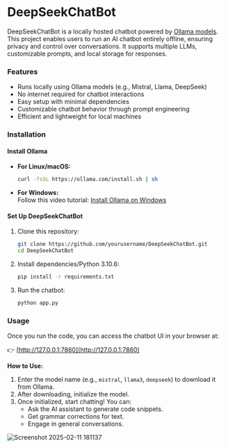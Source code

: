 # DeepSeekChatBot  

DeepSeekChatBot is a locally hosted chatbot powered by [Ollama models](https://ollama.com/). This project enables users to run an AI chatbot entirely offline, ensuring privacy and control over conversations. It supports multiple LLMs, customizable prompts, and local storage for responses.  

### Features  
- Runs locally using Ollama models (e.g., Mistral, Llama, DeepSeek)  
- No internet required for chatbot interactions  
- Easy setup with minimal dependencies  
- Customizable chatbot behavior through prompt engineering  
- Efficient and lightweight for local machines  

### Installation  

#### Install Ollama  
- **For Linux/macOS:**  
  ```bash
  curl -fsSL https://ollama.com/install.sh | sh
  ```  
- **For Windows:**  
  Follow this video tutorial: [Install Ollama on Windows](https://youtu.be/npKenRQkkGU?si=tTV9AwUQjW8Qr7qH)  

#### Set Up DeepSeekChatBot  
1. Clone this repository:  
   ```bash
   git clone https://github.com/yourusername/DeepSeekChatBot.git
   cd DeepSeekChatBot
   ```  
2. Install dependencies/Python 3.10.6:  
   ```bash
   pip install -r requirements.txt
   ```  
3. Run the chatbot:  
   ```bash
   python app.py
   ```  

### Usage  
Once you run the code, you can access the chatbot UI in your browser at:  

👉 [http://127.0.0.1:7860](http://127.0.0.1:7860)  

**How to Use:**  
1. Enter the model name (e.g., `mistral`, `llama3`, `deepseek`) to download it from Ollama.  
2. After downloading, initialize the model.  
3. Once initialized, start chatting! You can:  
   - Ask the AI assistant to generate code snippets.  
   - Get grammar corrections for text.  
   - Engage in general conversations.
  
![Screenshot 2025-02-11 181137](https://github.com/user-attachments/assets/8cd80743-bd6e-492c-b85a-732bfe05225b)
